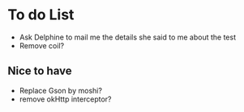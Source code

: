 # To do List

* Ask Delphine to mail me the details she said to me about the test
* Remove coil?

## Nice to have

* Replace Gson by moshi?
* remove okHttp interceptor?
